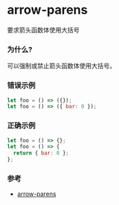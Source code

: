 # arrow-parens

要求箭头函数体使用大括号

### 为什么?

可以强制或禁止箭头函数体使用大括号。

### 错误示例

```js
let foo = () => ({});
let foo = () => ({ bar: 0 });
```

### 正确示例

```js
let foo = () => {};
let foo = () => {
  return { bar: 0 };
};
```

### 参考

- [arrow-parens](https://eslint.org/docs/rules/arrow-parens)
